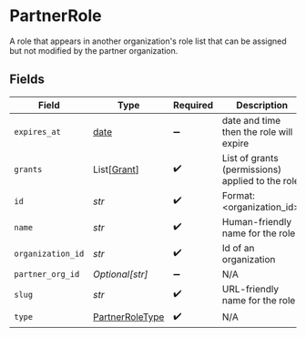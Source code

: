 # PartnerRole

A role that appears in another organization's role list that can be assigned but not modified by the partner organization.


## Fields

| Field                                                                | Type                                                                 | Required                                                             | Description                                                          | Example                                                              |
| -------------------------------------------------------------------- | -------------------------------------------------------------------- | -------------------------------------------------------------------- | -------------------------------------------------------------------- | -------------------------------------------------------------------- |
| `expires_at`                                                         | [date](https://docs.python.org/3/library/datetime.html#date-objects) | :heavy_minus_sign:                                                   | date and time then the role will expire                              | 2028-07-21T17:32:28Z                                                 |
| `grants`                                                             | List[[Grant](../../models/shared/grant.md)]                          | :heavy_check_mark:                                                   | List of grants (permissions) applied to the role                     |                                                                      |
| `id`                                                                 | *str*                                                                | :heavy_check_mark:                                                   | Format: <organization_id>:<slug>                                     | 123:owner                                                            |
| `name`                                                               | *str*                                                                | :heavy_check_mark:                                                   | Human-friendly name for the role                                     | Owner                                                                |
| `organization_id`                                                    | *str*                                                                | :heavy_check_mark:                                                   | Id of an organization                                                | 123                                                                  |
| `partner_org_id`                                                     | *Optional[str]*                                                      | :heavy_minus_sign:                                                   | N/A                                                                  | 123                                                                  |
| `slug`                                                               | *str*                                                                | :heavy_check_mark:                                                   | URL-friendly name for the role                                       | owner                                                                |
| `type`                                                               | [PartnerRoleType](../../models/shared/partnerroletype.md)            | :heavy_check_mark:                                                   | N/A                                                                  |                                                                      |